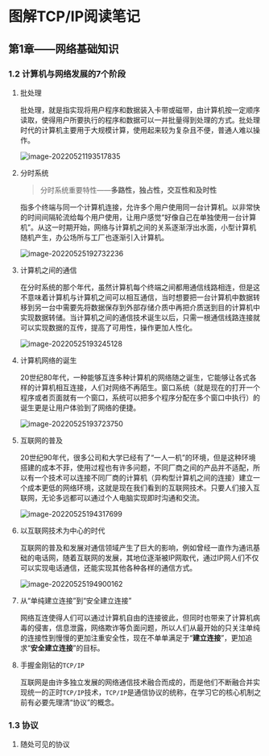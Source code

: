# 图解TCP/IP阅读笔记

## 第1章——网络基础知识

### 1.2 计算机与网络发展的7个阶段

1. 批处理

   批处理，就是指实现将用户程序和数据装入卡带或磁带，由计算机按一定顺序读取，使得用户所要执行的程序和数据可以一并批量得到处理的方式。批处理时代的计算机主要用于大规模计算，使用起来较为复杂且不便，普通人难以操作。

   ![image-20220521193517835](https://typora-imagehost-1308499275.cos.ap-shanghai.myqcloud.com/2022-5/202205211935872.png)

2. 分时系统

   > 分时系统重要特性——**多路性，独占性，交互性和及时性**

   指多个终端与同一个计算机连接，允许多个用户使用同一台计算机。以非常快的时间间隔轮流给每个用户使用，让用户感觉“好像自己在单独使用一台计算机”。从这一时期开始，网络与计算机之间的关系逐渐浮出水面，小型计算机随机产生，办公场所与工厂也逐渐引入计算机。

   ![image-20220525192732236](https://typora-imagehost-1308499275.cos.ap-shanghai.myqcloud.com/2022-5/202205251927291.png)

3. 计算机之间的通信

   在分时系统的那个年代，虽然计算机每个终端之间都用通信线路相连，但是这不意味着计算机与计算机之间可以相互通信，当时想要把一台计算机中数据转移到另一台中需要先将数据保存到外部存储介质中再把介质送到目的计算机中实现数据转储。当计算机之间的通信技术诞生以后，只需一根通信线路连接就可以实现数据的互传，提高了可用性，操作更加人性化。

   ![image-20220525193245128](https://typora-imagehost-1308499275.cos.ap-shanghai.myqcloud.com/2022-5/202205251932171.png)

4. 计算机网络的诞生

   20世纪80年代，一种能够互连多种计算机的网络随之诞生，它能够让各式各样的计算机相互连接，人们对网络不再陌生。窗口系统（就是现在的打开一个程序或者页面就有一个窗口，系统可以把多个程序分配在多个窗口中执行）的诞生更是让用户体验到了网络的便捷。

   ![image-20220525193723750](https://typora-imagehost-1308499275.cos.ap-shanghai.myqcloud.com/2022-5/202205251937798.png)

5. 互联网的普及

   20世纪90年代，很多公司和大学已经有了“一人一机”的环境，但是这种环境搭建的成本不菲，使用过程也有许多问题，不同厂商之间的产品并不适配，所以有一个技术可以连接不同厂商的计算机（异构型计算机之间的连接）建立一个成本更低的网络环境，这就是现在我们看到的互联网技术。只要人们接入互联网，无论多远都可以通过个人电脑实现即时沟通和交流。

   ![image-20220525194317699](https://typora-imagehost-1308499275.cos.ap-shanghai.myqcloud.com/2022-5/202205251943750.png)

6. 以互联网技术为中心的时代

   互联网的普及和发展对通信领域产生了巨大的影响，例如曾经一直作为通讯基础的电话网，随着互联网的发展，其地位逐渐被IP网取代，通过IP网人们不仅可以实现电话通信，还能实现其他各种各样的通信方式。

   ![image-20220525194900162](https://typora-imagehost-1308499275.cos.ap-shanghai.myqcloud.com/2022-5/202205251949206.png)

7. 从“单纯建立连接”到“安全建立连接”

   网络互连使得人们可以通过计算机自由的连接彼此，但同时也带来了计算机病毒的侵害，信息泄露，网络欺诈等负面问题，所以人们从最开始的只关注单纯的连接性到慢慢的更加注重安全性，现在不单单满足于“**建立连接**”，更加追求“**安全建立连接**”的目标。

8. 手握金刚钻的`TCP/IP`

   互联网是由许多独立发展的网络通信技术融合而成的，而是他们不断融合并实现统一的正时`TCP/IP`技术，`TCP/IP`是通信协议的统称，在学习它的核心机制之前有必要先理清“协议”的概念。

### 1.3 协议

1. 随处可见的协议

   